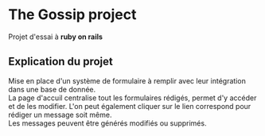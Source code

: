 # The Gossip project

Projet d'essai à **ruby on rails**

## Explication du projet

Mise en place d'un système de formulaire à remplir avec leur intégration dans une base de donnée.
<br />
La page d'accuil centralise tout les formulaires rédigés, permet d'y accéder et de les modifier. L'on peut également cliquer sur le lien correspond pour rédiger un message soit même.
<br />
Les messages peuvent être générés modifiés ou supprimés. 